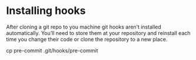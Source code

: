 # Installing hooks

After cloning a git repo to you machine git hooks aren’t installed automatically. You’ll need to store them at your repository and reinstall each time you change their code or clone the repository to a new place.

cp pre-commit .git/hooks/pre-commit